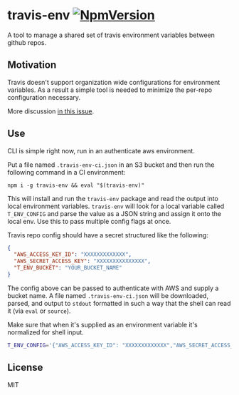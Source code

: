 # travis-env [![NpmVersion](https://img.shields.io/npm/v/travis-env.svg)](https://www.npmjs.com/package/travis-env)

A tool to manage a shared set of travis environment variables between github repos.

## Motivation

Travis doesn't support organization wide configurations for environment variables. As a result a simple tool is needed to minimize the per-repo configuration necessary.

More discussion [in this issue](https://github.com/travis-ci/travis-ci/issues/2069).

## Use

CLI is simple right now, run in an authenticate aws environment.

Put a file named `.travis-env-ci.json` in an S3 bucket and then run the following command in a CI environment:

```
npm i -g travis-env && eval "$(travis-env)"
```

This will install and run the `travis-env` package and read the output into local environment variables. `travis-env` will look for a local variable called `T_ENV_CONFIG` and parse the value as a JSON string and assign it onto the local env. Use this to pass multiple config flags at once.

Travis repo config should have a secret structured like the following:

```json
{
  "AWS_ACCESS_KEY_ID": "XXXXXXXXXXXXX",
  "AWS_SECRET_ACCESS_KEY": "XXXXXXXXXXXXXXX",
  "T_ENV_BUCKET": "YOUR_BUCKET_NAME"
}
```

The config above can be passed to authenticate with AWS and supply a bucket name. A file named `.travis-env-ci.json` will be downloaded, parsed, and output to `stdout` formatted in such a way that the shell can read it (via `eval` or `source`).

Make sure that when it's supplied as an environment variable it's normalized for shell input.

```sh
T_ENV_CONFIG='{"AWS_ACCESS_KEY_ID": "XXXXXXXXXXXXX","AWS_SECRET_ACCESS_KEY": "XXXXXXXXXXXXXXX","T_ENV_BUCKET":"YOUR_BUCKET_NAME"}'
```

## License

MIT
